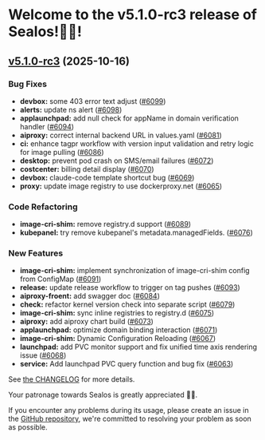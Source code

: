 
# Welcome to the v5.1.0-rc3 release of Sealos!🎉🎉!

<a name="v5.1.0-rc3"></a>
## [v5.1.0-rc3](https://github.com/labring/sealos/compare/v5.1.0-rc2...v5.1.0-rc3) (2025-10-16)

### Bug Fixes

* **devbox:** some 403 error text adjust ([#6099](https://github.com/labring/sealos/issues/6099))
* **alerts:** update ns alert ([#6098](https://github.com/labring/sealos/issues/6098))
* **applaunchpad:** add null check for appName in domain verification handler ([#6094](https://github.com/labring/sealos/issues/6094))
* **aiproxy:** correct internal backend URL in values.yaml ([#6081](https://github.com/labring/sealos/issues/6081))
* **ci:** enhance tagpr workflow with version input validation and retry logic for image pulling ([#6086](https://github.com/labring/sealos/issues/6086))
* **desktop:** prevent pod crash on SMS/email failures ([#6072](https://github.com/labring/sealos/issues/6072))
* **costcenter:** billing detail display ([#6070](https://github.com/labring/sealos/issues/6070))
* **devbox:** claude-code template shortcut bug ([#6069](https://github.com/labring/sealos/issues/6069))
* **proxy:** update image registry to use dockerproxy.net ([#6065](https://github.com/labring/sealos/issues/6065))

### Code Refactoring

* **image-cri-shim:** remove registry.d support ([#6089](https://github.com/labring/sealos/issues/6089))
* **kubepanel:** try remove kubepanel's metadata.managedFields. ([#6076](https://github.com/labring/sealos/issues/6076))

### New Features

* **image-cri-shim:** implement synchronization of image-cri-shim config from ConfigMap ([#6091](https://github.com/labring/sealos/issues/6091))
* **release:** update release workflow to trigger on tag pushes ([#6093](https://github.com/labring/sealos/issues/6093))
* **aiproxy-froent:** add swagger doc ([#6084](https://github.com/labring/sealos/issues/6084))
* **check:** refactor kernel version check into separate script ([#6079](https://github.com/labring/sealos/issues/6079))
* **image-cri-shim:** sync inline registries to registry.d ([#6075](https://github.com/labring/sealos/issues/6075))
* **aiproxy:** add aiproxy chart build ([#6073](https://github.com/labring/sealos/issues/6073))
* **applaunchpad:** optimize domain binding interaction ([#6071](https://github.com/labring/sealos/issues/6071))
* **image-cri-shim:** Dynamic Configuration Reloading ([#6067](https://github.com/labring/sealos/issues/6067))
* **launchpad:** add PVC monitor support and fix unified time axis rendering issue ([#6068](https://github.com/labring/sealos/issues/6068))
* **service:** Add launchpad PVC query function and bug fix ([#6063](https://github.com/labring/sealos/issues/6063))

See [the CHANGELOG](https://github.com/labring/sealos/blob/main/CHANGELOG/CHANGELOG.md) for more details.

Your patronage towards Sealos is greatly appreciated 🎉🎉.

If you encounter any problems during its usage, please create an issue in the [GitHub repository](https://github.com/labring/sealos), we're committed to resolving your problem as soon as possible.
